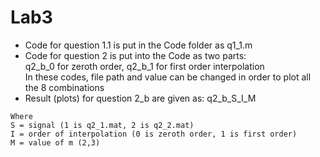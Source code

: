 # Lab3

- Code for question 1.1 is put in the Code folder as q1_1.m
- Code for question 2 is put into the Code as two parts:   
q2_b_0 for zeroth order, q2_b_1 for first order interpolation    
In these codes, file path and value can be changed in order to plot all the 8 combinations
- Result (plots) for question 2_b are given as: q2_b_S_I_M
```
Where
S = signal (1 is q2_1.mat, 2 is q2_2.mat)
I = order of interpolation (0 is zeroth order, 1 is first order)
M = value of m (2,3)
```
